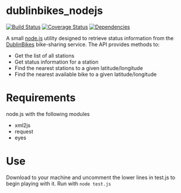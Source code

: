 dublinbikes_nodejs
=

[![Build Status](https://travis-ci.org/skhg/dublinbikes_nodejs.svg?branch=master)](https://travis-ci.org/skhg/dublinbikes_nodejs) [![Coverage Status](https://coveralls.io/repos/github/skhg/dublinbikes_nodejs/badge.svg?branch=master)](https://coveralls.io/github/skhg/dublinbikes_nodejs?branch=master) [![Dependencies](https://david-dm.org/skhg/dublinbikes_nodejs.svg)](https://david-dm.org/skhg/dublinbikes_nodejs.svg) 

A small [node.js](https://nodejs.org/en/) utility designed to retrieve status information from the [DublinBikes](http://www.dublinbikes.ie/) bike-sharing service. The API provides methods to:
* Get the list of all stations
* Get status information for a station
* Find the nearest stations to a given latitude/longitude
* Find the nearest available bike to a given latitude/longitude

Requirements
==
node.js with the following modules
* xml2js
* request
* eyes

Use
==
Download to your machine and uncomment the lower lines in test.js to begin playing with it. Run with `node test.js`
